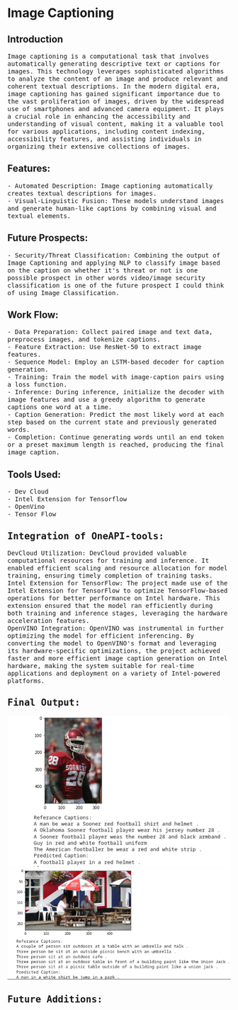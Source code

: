 # Image Captioning


## Introduction
<samp>
Image captioning is a computational task that involves automatically generating descriptive text or captions for images. This technology leverages sophisticated algorithms to analyze the content of an image and produce relevant and coherent textual descriptions. In the modern digital era, image captioning has gained significant importance due to the vast proliferation of images, driven by the widespread use of smartphones and advanced camera equipment. It plays a crucial role in enhancing the accessibility and understanding of visual content, making it a valuable tool for various applications, including content indexing, accessibility features, and assisting individuals in organizing their extensive collections of images.
</samp>

## Features: 
<samp>
- Automated Description: Image captioning automatically creates textual descriptions for images.
<br>
- Visual-Linguistic Fusion: These models understand images and generate human-like captions by combining visual and textual elements.
</samp>

## Future Prospects:
<samp>
- Security/Threat Classification: Combining the output of Image Captioning and applying NLP to classify image based on the caption on whether it's threat or not is one possible prospect in other words video/image security classification is one of the future prospect I could think of using Image Classification.
<br>
</samp>

## Work Flow:
<samp>
- Data Preparation: Collect paired image and text data, preprocess images, and tokenize captions.
<br>
- Feature Extraction: Use ResNet-50 to extract image features.
<br>
- Sequence Model: Employ an LSTM-based decoder for caption generation.
<br>
- Training: Train the model with image-caption pairs using a loss function.
<br>
- Inference: During inference, initialize the decoder with image features and use a greedy algorithm to generate captions one word at a time.
<br>
- Caption Generation: Predict the most likely word at each step based on the current state and previously generated words.
<br>
- Completion: Continue generating words until an end token or a preset maximum length is reached, producing the final image caption.
</samp>

## Tools Used:
<samp>
- Dev Cloud
  <br>
- Intel Extension for Tensorflow
 <br>
- OpenVino
<br>
- Tensor Flow

## Integration of OneAPI-tools:
  <samp>
DevCloud Utilization: DevCloud provided valuable computational resources for training and inference. It enabled efficient scaling and resource allocation for model training, ensuring timely completion of training tasks.
<br>
Intel Extension for TensorFlow: The project made use of the Intel Extension for TensorFlow to optimize TensorFlow-based operations for better performance on Intel hardware. This extension ensured that the model ran efficiently during both training and inference stages, leveraging the hardware acceleration features.
<br>
OpenVINO Integration: OpenVINO was instrumental in further optimizing the model for efficient inferencing. By converting the model to OpenVINO's format and leveraging its hardware-specific optimizations, the project achieved faster and more efficient image caption generation on Intel hardware, making the system suitable for real-time applications and deployment on a variety of Intel-powered platforms.
</samp>

## Final Output:
![1st Prediction](https://github.com/sanj33krsna/1API-Image_Captioning/blob/main/demo/1.png)
<br>
![2nd Prediction](https://github.com/sanj33krsna/1API-Image_Captioning/blob/main/demo/2.png)

## Future Additions:
